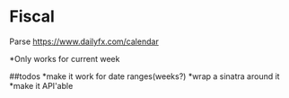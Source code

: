 # Fiscal

Parse https://www.dailyfx.com/calendar

*Only works for current week


##todos
*make it work for date ranges(weeks?)
*wrap a sinatra around it
*make it API'able
